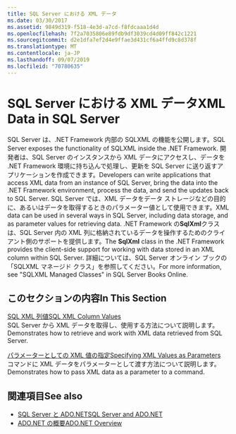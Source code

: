 ```yaml
---
title: SQL Server における XML データ
ms.date: 03/30/2017
ms.assetid: 9849d319-f518-4e3d-a7cd-f8fdcaaa1d4d
ms.openlocfilehash: 7f2a7035806e89fdb9df3039cd4d09ff842c1221
ms.sourcegitcommit: d2e1dfa7ef2d4e9ffae3d431cf6a4ffd9c8d378f
ms.translationtype: MT
ms.contentlocale: ja-JP
ms.lasthandoff: 09/07/2019
ms.locfileid: "70780635"
---
```

# <a name="xml-data-in-sql-server"></a><span data-ttu-id="91891-102">SQL Server における XML データ</span><span class="sxs-lookup"><span data-stu-id="91891-102">XML Data in SQL Server</span></span>
<span data-ttu-id="91891-103">SQL Server は、.NET Framework 内部の SQLXML の機能を公開します。</span><span class="sxs-lookup"><span data-stu-id="91891-103">SQL Server exposes the functionality of SQLXML inside the .NET Framework.</span></span> <span data-ttu-id="91891-104">開発者は、SQL Server のインスタンスから XML データにアクセスし、データを .NET Framework 環境に持ち込んで処理し、更新を SQL Server に送り返すアプリケーションを作成できます。</span><span class="sxs-lookup"><span data-stu-id="91891-104">Developers can write applications that access XML data from an instance of SQL Server, bring the data into the .NET Framework environment, process the data, and send the updates back to SQL Server.</span></span> <span data-ttu-id="91891-105">SQL Server では、XML データをデータ ストレージなどの目的に、あるいはデータを取得するときのパラメーター値として使用できます。</span><span class="sxs-lookup"><span data-stu-id="91891-105">XML data can be used in several ways in SQL Server, including data storage, and as parameter values for retrieving data.</span></span> <span data-ttu-id="91891-106">.NET Framework の**SqlXml**クラスは、SQL Server 内の XML 列に格納されているデータを操作するためのクライアント側のサポートを提供します。</span><span class="sxs-lookup"><span data-stu-id="91891-106">The **SqlXml** class in the .NET Framework provides the client-side support for working with data stored in an XML column within SQL Server.</span></span> <span data-ttu-id="91891-107">詳細については、SQL Server オンライン ブックの「SQLXML マネージド クラス」を参照してください。</span><span class="sxs-lookup"><span data-stu-id="91891-107">For more information, see "SQLXML Managed Classes" in SQL Server Books Online.</span></span>  
  
## <a name="in-this-section"></a><span data-ttu-id="91891-108">このセクションの内容</span><span class="sxs-lookup"><span data-stu-id="91891-108">In This Section</span></span>  
 [<span data-ttu-id="91891-109">SQL XML 列値</span><span class="sxs-lookup"><span data-stu-id="91891-109">SQL XML Column Values</span></span>](sql-xml-column-values.md)  
 <span data-ttu-id="91891-110">SQL Server から XML データを取得し、使用する方法について説明します。</span><span class="sxs-lookup"><span data-stu-id="91891-110">Demonstrates how to retrieve and work with XML data retrieved from SQL Server.</span></span>  
  
 [<span data-ttu-id="91891-111">パラメーターとしての XML 値の指定</span><span class="sxs-lookup"><span data-stu-id="91891-111">Specifying XML Values as Parameters</span></span>](specifying-xml-values-as-parameters.md)  
 <span data-ttu-id="91891-112">コマンドに XML データをパラメーターとして渡す方法について説明します。</span><span class="sxs-lookup"><span data-stu-id="91891-112">Demonstrates how to pass XML data as a parameter to a command.</span></span>  
  
## <a name="see-also"></a><span data-ttu-id="91891-113">関連項目</span><span class="sxs-lookup"><span data-stu-id="91891-113">See also</span></span>

- [<span data-ttu-id="91891-114">SQL Server と ADO.NET</span><span class="sxs-lookup"><span data-stu-id="91891-114">SQL Server and ADO.NET</span></span>](index.md)
- [<span data-ttu-id="91891-115">ADO.NET の概要</span><span class="sxs-lookup"><span data-stu-id="91891-115">ADO.NET Overview</span></span>](../ado-net-overview.md)
